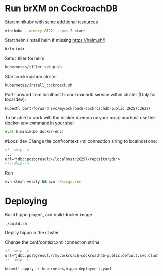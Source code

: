 # Run brXM on CockroachDB

Start minikube with some additional resources

```bash
minikube --memory 8192 --cpus 2 start
```

Start helm (install helm if missing https://helm.sh/)

```bash
helm init
```

Setup tiller for helm

```bash
kubernetes/tiller_setup.sh
```

Start cockroachdb cluster

```bash
kubernetes/install_cockroach.sh
```

Port-forward from localhost to cockroachdb service within cluster (Only for local dev):

```bash
kubectl port-forward svc/mycockroach-cockroachdb-public 26257:26257
```


To be able to work with the docker daemon on your mac/linux host use the docker-env command in your shell
```bash
eval $(minikube docker-env)
```

#Local dev
Change the conf/context.xml connection string to localhost one:
```xml
<!--snip-->
...
url="jdbc:postgresql://localhost:26257/repositoryds">
<!--snip-->
```
Run 
```bash
mvn clean verify && mvn -Pcargo.run
```
# Deploying

Build hippo project, and build docker image

```bash
./build.sh
```

Deploy hippo in the cluster

Change the conf/context.xml connection string :

```xml
<!--snip-->
url="jdbc:postgresql://mycockroach-cockroachdb-public.default.svc.cluster.local:26257/repositoryds"/>
<!--snip-->

```

```bash
kubectl apply -f kubernetes/hippo-deployment.yaml
```
